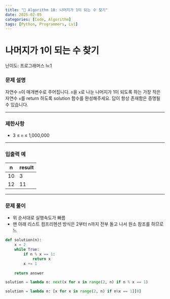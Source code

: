 ```yaml
---
title: "🧠 Algorithm 18: 나머지가 1이 되는 수 찾기"
date: 2025-02-05
categories: [Code, Algorithm]
tags: [Python, Programmers, Lv1]
---
```


# 나머지가 1이 되는 수 찾기

난이도: 프로그래머스 lv.1

### **문제 설명**

자연수 `n`이 매개변수로 주어집니다. `n`을 `x`로 나눈 나머지가 1이 되도록 하는 가장 작은 자연수 `x`를 return 하도록 solution 함수를 완성해주세요. 답이 항상 존재함은 증명될 수 있습니다.

---

### 제한사항

- 3 ≤ `n` ≤ 1,000,000

---

### 입출력 예

| n | result |
| --- | --- |
| 10 | 3 |
| 12 | 11 |

---

### 문제 풀이

- 위 순서대로 실행속도가 빠름
- 맨 아래 리스트 컴프리헨션 방식은 2부터 n까지 전부 돌고 나서 원소 참조를 하므로 느

```python
def solution(n):
    x = 2
    while True:
        if n % x == 1:
            return x
        x += 1
        
    return answer
```

```python
solution = lambda n: next(x for x in range(2, n) if n % x == 1)
```

```python
solution = lambda n: [x for x in range(2, n) if n%x == 1][0]
```